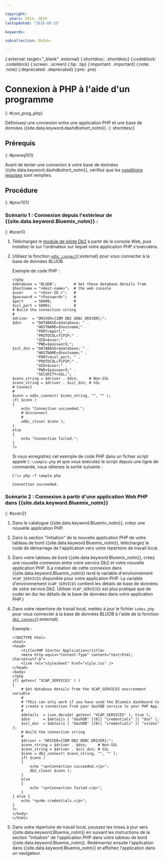 ```yaml
---

copyright:
  years: 2014, 2019
lastupdated: "2018-09-25"

keywords:

subcollection: Db2whc

---
```


<!-- Attribute definitions --> 
{:external: target="_blank" .external}
{:shortdesc: .shortdesc}
{:codeblock: .codeblock}
{:screen: .screen}
{:tip: .tip}
{:important: .important}
{:note: .note}
{:deprecated: .deprecated}
{:pre: .pre}

# Connexion à PHP à l'aide d'un programme
{: #con_prog_php}

Définissez une connexion entre une application PHP et une base de données {{site.data.keyword.dashdbshort_notm}}.
{: shortdesc}

## Prérequis
{: #prereq101}

Avant de tenter une connexion à votre base de données {{site.data.keyword.dashdbshort_notm}}, vérifiez que les [conditions requises](/docs/services/Db2whc/connecting?topic=Db2whc-connect_ov#prereqs) sont remplies.

<!-- Before you can connect to your database, you must perform the following steps:

- [Verify prerequisites](prereqs.html), including installing driver packages, configuring your local environment, and downloading SSL certificates (if needed)
- Collect [connection information](credentials.html), including database details such as host name and port numbers, and connection credentials such as user ID and password -->

## Procédure
{: #proc101}

### Scénario 1 : Connexion depuis l'extérieur de {{site.data.keyword.Bluemix_notm}} :
{: #scen1}

1. Téléchargez le [module de pilote Db2](/docs/services/Db2whc?topic=Db2whc-dr_pkg#dr_pkg) à partir de la console Web, puis installez-le sur l'ordinateur sur lequel votre application PHP s'exécutera.
                
2. Utilisez la fonction [`odbc_connect`](http://php.net/manual/en/function.odbc-connect.php){:external} pour vous connecter à la base de données BLUDB.
    
   Exemple de code PHP :

   ```
   <?php
   $database = "BLUDB";        # Get these database details from
   $hostname = "<Host-name>";  # the web console
   $user     = "<User-ID >";   #
   $password = "<Password>";   #
   $port     = 50000;          #
   $ssl_port = 50001;          #
   # Build the connection string
   #
   $driver  = "DRIVER={IBM DB2 ODBC DRIVER};";
   $dsn     = "DATABASE=$database; " .
              "HOSTNAME=$hostname;" .
              "PORT=$port;" .
              "PROTOCOL=TCPIP;" .
              "UID=$user;" .
              "PWD=$password;";
   $ssl_dsn = "DATABASE=$database; " .
              "HOSTNAME=$hostname;" .
              "PORT=$ssl_port; " .
              "PROTOCOL=TCPIP;" .
              "UID=$user;" .
              "PWD=$password;" .
              "SECURITY=SSL;";
   $conn_string = $driver . $dsn;     # Non-SSL
   $conn_string = $driver . $ssl_dsn; # SSL
   # Connect
   #
   $conn = odbc_connect( $conn_string, "", "" );
   if( $conn )
   {
       echo "Connection succeeded.";
       # Disconnect
       #
       odbc_close( $conn );
   }
   else
   {
       echo "Connection failed.";
   }
   ?>
   ```

   Si vous enregistrez cet exemple de code PHP dans un fichier script appelé `C:\sample.php` et que vous exécutez le script depuis une ligne de commande, vous obtenez la sortie suivante :

   ```
   C:\> php –f sample.php

   Connection succeeded.
   ```

### Scénario 2 : Connexion à partir d'une application Web PHP dans {{site.data.keyword.Bluemix_notm}}
{: #scen2}

1. Dans le catalogue {{site.data.keyword.Bluemix_notm}}, créez une nouvelle application PHP.
        
2. Dans la section "Initiation" de la nouvelle application PHP de votre tableau de bord {{site.data.keyword.Bluemix_notm}}, téléchargez le code de démarrage de l'application vers votre répertoire de travail local.
        
3. Dans votre tableau de bord {{site.data.keyword.Bluemix_notm}}, créez une nouvelle connexion entre votre service Db2 et votre nouvelle application PHP. (La création de cette connexion dans {{site.data.keyword.Bluemix_notm}} rend la variable d'environnement `VCAP_SERVICES` disponible pour votre application PHP. La variable d'environnement `VCAP_SERVICES` contient les détails de base de données de votre service Db2. Utiliser `VCAP_SERVICES` est plus pratique que de coder en dur les détails de la base de données dans votre application PHP.)
        
4. Dans votre répertoire de travail local, mettez à jour le fichier `index.php` pour vous connecter à la base de données BLUDB à l'aide de la fonction [`db2_connect`](http://php.net/manual/en/function.db2-connect.php){:external}.
        
   Exemple :

   ```
   <!DOCTYPE html>
   <html>
   <head>
       <title>PHP Starter Application</title>
       <meta http-equiv="Content-Type" content="text/html; charset=utf-8">
       <link rel="stylesheet" href="style.css" />
   </head>
   <body>
   <?php
   if( getenv( "VCAP_SERVICES" ) )
   {
       # Get database details from the VCAP_SERVICES environment variable
       #
       # *This can only work if you have used the Bluemix dashboard to 
       # create a connection from your dashDB service to your PHP App.
       #
       $details  = json_decode( getenv( "VCAP_SERVICES" ), true );
       $dsn      = $details [ "dashDB" ][0][ "credentials" ][ "dsn" ];
       $ssl_dsn  = $details [ "dashDB" ][0][ "credentials" ][ "ssldsn" ];
       # Build the connection string
       #
       $driver = "DRIVER={IBM DB2 ODBC DRIVER};";
       $conn_string = $driver . $dsn;     # Non-SSL
       $conn_string = $driver . $ssl_dsn; # SSL
       $conn = db2_connect( $conn_string, "", "" );
       if( $conn )
       {
           echo "<p>Connection succeeded.</p>";
           db2_close( $conn );
       }
       else
       {
           echo "<p>Connection failed.</p>";
       }
   } else {
       echo "<p>No credentials.</p>";
   }
   ?>
   </body>
   </html>
   ```

5. Dans votre répertoire de travail local, poussez les mises à jour vers {{site.data.keyword.Bluemix_notm}} en suivant les instructions de la section "Initiation" de l'application PHP dans votre tableau de bord {{site.data.keyword.Bluemix_notm}}. Redémarrez ensuite l'application dans {{site.data.keyword.Bluemix_notm}} et affichez l'application dans un navigateur.


